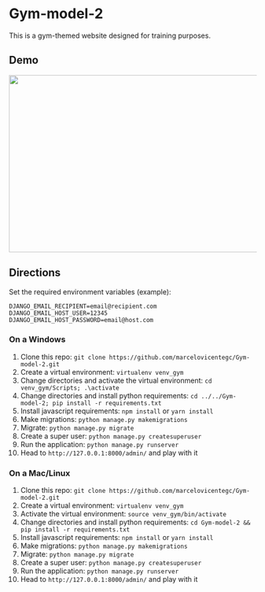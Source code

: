 # Gym-model-2

This is a gym-themed website designed for training purposes.

## Demo

[<img src="https://github.com/marcelovicentegc/Gym-model-2/blob/master/Gym-model-2.gif" width="640" height="360" />](https://youtu.be/nt8_p0b1QIY)

## Directions

Set the required environment variables (example):

```
DJANGO_EMAIL_RECIPIENT=email@recipient.com
DJANGO_EMAIL_HOST_USER=12345
DJANGO_EMAIL_HOST_PASSWORD=email@host.com
```

### On a Windows

1. Clone this repo: `git clone https://github.com/marcelovicentegc/Gym-model-2.git`
2. Create a virtual environment: `virtualenv venv_gym`
3. Change directories and activate the virtual environment: `cd venv_gym/Scripts; .\activate`
4. Change directories and install python requirements: `cd ../../Gym-model-2; pip install -r requirements.txt`
5. Install javascript requirements: `npm install` or `yarn install`
6. Make migrations: `python manage.py makemigrations`
7. Migrate: `python manage.py migrate`
8. Create a super user: `python manage.py createsuperuser`
9. Run the application: `python manage.py runserver`
10. Head to `http://127.0.0.1:8000/admin/` and play with it

### On a Mac/Linux

1. Clone this repo: `git clone https://github.com/marcelovicentegc/Gym-model-2.git`
2. Create a virtual environment: `virtualenv venv_gym`
3. Activate the virtual environment: `source venv_gym/bin/activate`
4. Change directories and install python requirements: `cd Gym-model-2 && pip install -r requirements.txt`
5. Install javascript requirements: `npm install` or `yarn install`
6. Make migrations: `python manage.py makemigrations`
7. Migrate: `python manage.py migrate`
8. Create a super user: `python manage.py createsuperuser`
9. Run the application: `python manage.py runserver`
10. Head to `http://127.0.0.1:8000/admin/` and play with it
